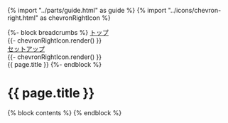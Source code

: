 {% import "../parts/guide.html" as guide %}
{% import "../icons/chevron-right.html" as chevronRightIcon %}

<nav class="breadcrumbs">
  {%- block breadcrumbs %}
    <a href="/">トップ</a>
    <div class="icon">{{- chevronRightIcon.render() }}</div>
    <a href="/chapter1/1-1.html">セットアップ</a>
    <div class="icon">{{- chevronRightIcon.render() }}</div>
    <span>{{ page.title }}</span>
  {%- endblock %}
</nav>

<h1 class="text-2xl font-bold">
  {{ page.title }}
</h1>

{% block contents %}
{% endblock %}
